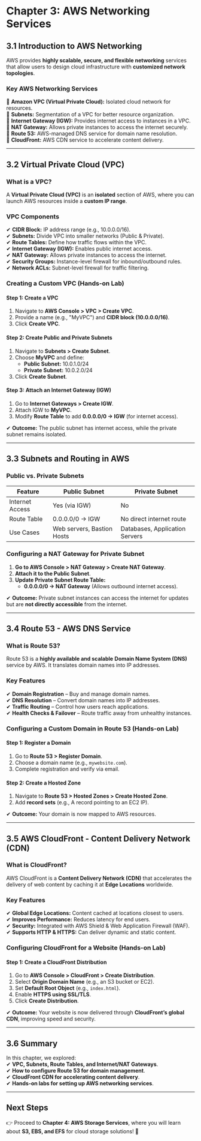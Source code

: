 # **Chapter 3: AWS Networking Services**  

## **3.1 Introduction to AWS Networking**  
AWS provides **highly scalable, secure, and flexible networking** services that allow users to design cloud infrastructure with **customized network topologies**.  

### **Key AWS Networking Services**  
🔹 **Amazon VPC (Virtual Private Cloud):** Isolated cloud network for resources.  
🔹 **Subnets:** Segmentation of a VPC for better resource organization.  
🔹 **Internet Gateway (IGW):** Provides internet access to instances in a VPC.  
🔹 **NAT Gateway:** Allows private instances to access the internet securely.  
🔹 **Route 53:** AWS-managed DNS service for domain name resolution.  
🔹 **CloudFront:** AWS CDN service to accelerate content delivery.  

---

## **3.2 Virtual Private Cloud (VPC)**  
### **What is a VPC?**  
A **Virtual Private Cloud (VPC)** is an **isolated** section of AWS, where you can launch AWS resources inside a **custom IP range**.

### **VPC Components**  
✔ **CIDR Block:** IP address range (e.g., 10.0.0.0/16).  
✔ **Subnets:** Divide VPC into smaller networks (Public & Private).  
✔ **Route Tables:** Define how traffic flows within the VPC.  
✔ **Internet Gateway (IGW):** Enables public internet access.  
✔ **NAT Gateway:** Allows private instances to access the internet.  
✔ **Security Groups:** Instance-level firewall for inbound/outbound rules.  
✔ **Network ACLs:** Subnet-level firewall for traffic filtering.  

### **Creating a Custom VPC (Hands-on Lab)**  
#### **Step 1: Create a VPC**  
1. Navigate to **AWS Console > VPC > Create VPC**.  
2. Provide a name (e.g., "MyVPC") and **CIDR block (10.0.0.0/16)**.  
3. Click **Create VPC**.  

#### **Step 2: Create Public and Private Subnets**  
1. Navigate to **Subnets > Create Subnet**.  
2. Choose **MyVPC** and define:  
   - **Public Subnet:** 10.0.1.0/24  
   - **Private Subnet:** 10.0.2.0/24  
3. Click **Create Subnet**.  

#### **Step 3: Attach an Internet Gateway (IGW)**  
1. Go to **Internet Gateways > Create IGW**.  
2. Attach IGW to **MyVPC**.  
3. Modify **Route Table** to add **0.0.0.0/0 → IGW** (for internet access).  

✔ **Outcome:** The public subnet has internet access, while the private subnet remains isolated.

---

## **3.3 Subnets and Routing in AWS**  
### **Public vs. Private Subnets**  
| Feature | Public Subnet | Private Subnet |  
|---------|--------------|--------------|  
| Internet Access | Yes (via IGW) | No |  
| Route Table | 0.0.0.0/0 → IGW | No direct internet route |  
| Use Cases | Web servers, Bastion Hosts | Databases, Application Servers |  

### **Configuring a NAT Gateway for Private Subnet**  
1. **Go to AWS Console > NAT Gateway > Create NAT Gateway**.  
2. **Attach it to the Public Subnet**.  
3. **Update Private Subnet Route Table:**  
   - **0.0.0.0/0 → NAT Gateway** (Allows outbound internet access).  

✔ **Outcome:** Private subnet instances can access the internet for updates but are **not directly accessible** from the internet.

---

## **3.4 Route 53 - AWS DNS Service**  
### **What is Route 53?**  
Route 53 is a **highly available and scalable** **Domain Name System (DNS)** service by AWS. It translates domain names into IP addresses.

### **Key Features**  
✔ **Domain Registration** – Buy and manage domain names.  
✔ **DNS Resolution** – Convert domain names into IP addresses.  
✔ **Traffic Routing** – Control how users reach applications.  
✔ **Health Checks & Failover** – Route traffic away from unhealthy instances.  

### **Configuring a Custom Domain in Route 53 (Hands-on Lab)**  
#### **Step 1: Register a Domain**  
1. Go to **Route 53 > Register Domain**.  
2. Choose a domain name (e.g., `mywebsite.com`).  
3. Complete registration and verify via email.  

#### **Step 2: Create a Hosted Zone**  
1. Navigate to **Route 53 > Hosted Zones > Create Hosted Zone**.  
2. Add **record sets** (e.g., A record pointing to an EC2 IP).  

✔ **Outcome:** Your domain is now mapped to AWS resources.

---

## **3.5 AWS CloudFront - Content Delivery Network (CDN)**  
### **What is CloudFront?**  
AWS CloudFront is a **Content Delivery Network (CDN)** that accelerates the delivery of web content by caching it at **Edge Locations** worldwide.

### **Key Features**  
✔ **Global Edge Locations:** Content cached at locations closest to users.  
✔ **Improves Performance:** Reduces latency for end users.  
✔ **Security:** Integrated with AWS Shield & Web Application Firewall (WAF).  
✔ **Supports HTTP & HTTPS:** Can deliver dynamic and static content.  

### **Configuring CloudFront for a Website (Hands-on Lab)**  
#### **Step 1: Create a CloudFront Distribution**  
1. Go to **AWS Console > CloudFront > Create Distribution**.  
2. Select **Origin Domain Name** (e.g., an S3 bucket or EC2).  
3. Set **Default Root Object** (e.g., `index.html`).  
4. Enable **HTTPS using SSL/TLS**.  
5. Click **Create Distribution**.  

✔ **Outcome:** Your website is now delivered through **CloudFront’s global CDN**, improving speed and security.

---

## **3.6 Summary**  
In this chapter, we explored:  
✔ **VPC, Subnets, Route Tables, and Internet/NAT Gateways**.  
✔ **How to configure Route 53 for domain management**.  
✔ **CloudFront CDN for accelerating content delivery**.  
✔ **Hands-on labs for setting up AWS networking services**.  

---

## **Next Steps**  
👉 Proceed to **Chapter 4: AWS Storage Services**, where you will learn about **S3, EBS, and EFS** for cloud storage solutions! 🚀
